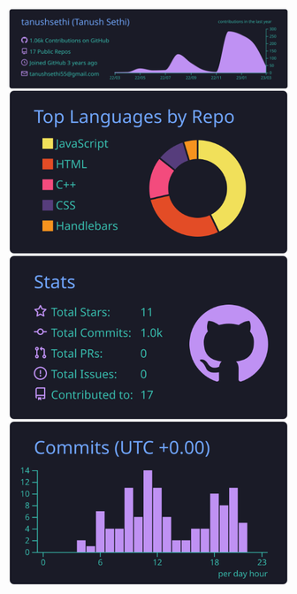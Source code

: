 <div align="center">
<img src="https://raw.githubusercontent.com/tanushsethi/tanushsethi/main/profile-summary-card-output/tokyonight/0-profile-details.svg"/>
<img src="https://raw.githubusercontent.com/tanushsethi/tanushsethi/main/profile-summary-card-output/tokyonight/1-repos-per-language.svg"/>
<!-- <img src="https://raw.githubusercontent.com/tanushsethi/tanushsethi/main/profile-summary-card-output/tokyonight/2-most-commit-language.svg"/> -->
<img src="https://raw.githubusercontent.com/tanushsethi/tanushsethi/main/profile-summary-card-output/tokyonight/3-stats.svg"/>
<img src="https://raw.githubusercontent.com/tanushsethi/tanushsethi/main/profile-summary-card-output/tokyonight/4-productive-time.svg"/>
</div>
